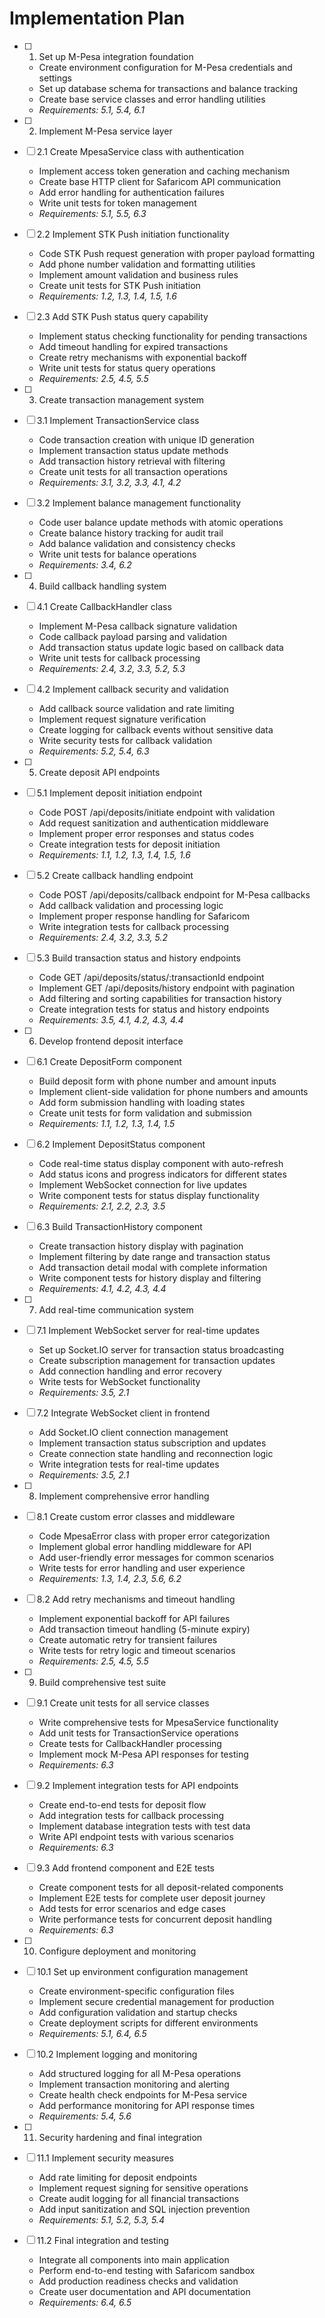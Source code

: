 # Implementation Plan

- [ ] 1. Set up M-Pesa integration foundation
  - Create environment configuration for M-Pesa credentials and settings
  - Set up database schema for transactions and balance tracking
  - Create base service classes and error handling utilities
  - _Requirements: 5.1, 5.4, 6.1_

- [ ] 2. Implement M-Pesa service layer
- [ ] 2.1 Create MpesaService class with authentication
  - Implement access token generation and caching mechanism
  - Create base HTTP client for Safaricom API communication
  - Add error handling for authentication failures
  - Write unit tests for token management
  - _Requirements: 5.1, 5.5, 6.3_

- [ ] 2.2 Implement STK Push initiation functionality
  - Code STK Push request generation with proper payload formatting
  - Add phone number validation and formatting utilities
  - Implement amount validation and business rules
  - Create unit tests for STK Push initiation
  - _Requirements: 1.2, 1.3, 1.4, 1.5, 1.6_

- [ ] 2.3 Add STK Push status query capability
  - Implement status checking functionality for pending transactions
  - Add timeout handling for expired transactions
  - Create retry mechanisms with exponential backoff
  - Write unit tests for status query operations
  - _Requirements: 2.5, 4.5, 5.5_

- [ ] 3. Create transaction management system
- [ ] 3.1 Implement TransactionService class
  - Code transaction creation with unique ID generation
  - Implement transaction status update methods
  - Add transaction history retrieval with filtering
  - Create unit tests for all transaction operations
  - _Requirements: 3.1, 3.2, 3.3, 4.1, 4.2_

- [ ] 3.2 Implement balance management functionality
  - Code user balance update methods with atomic operations
  - Create balance history tracking for audit trail
  - Add balance validation and consistency checks
  - Write unit tests for balance operations
  - _Requirements: 3.4, 6.2_

- [ ] 4. Build callback handling system
- [ ] 4.1 Create CallbackHandler class
  - Implement M-Pesa callback signature validation
  - Code callback payload parsing and validation
  - Add transaction status update logic based on callback data
  - Write unit tests for callback processing
  - _Requirements: 2.4, 3.2, 3.3, 5.2, 5.3_

- [ ] 4.2 Implement callback security and validation
  - Add callback source validation and rate limiting
  - Implement request signature verification
  - Create logging for callback events without sensitive data
  - Write security tests for callback validation
  - _Requirements: 5.2, 5.4, 6.3_

- [ ] 5. Create deposit API endpoints
- [ ] 5.1 Implement deposit initiation endpoint
  - Code POST /api/deposits/initiate endpoint with validation
  - Add request sanitization and authentication middleware
  - Implement proper error responses and status codes
  - Create integration tests for deposit initiation
  - _Requirements: 1.1, 1.2, 1.3, 1.4, 1.5, 1.6_

- [ ] 5.2 Create callback handling endpoint
  - Code POST /api/deposits/callback endpoint for M-Pesa callbacks
  - Add callback validation and processing logic
  - Implement proper response handling for Safaricom
  - Write integration tests for callback processing
  - _Requirements: 2.4, 3.2, 3.3, 5.2_

- [ ] 5.3 Build transaction status and history endpoints
  - Code GET /api/deposits/status/:transactionId endpoint
  - Implement GET /api/deposits/history endpoint with pagination
  - Add filtering and sorting capabilities for transaction history
  - Create integration tests for status and history endpoints
  - _Requirements: 3.5, 4.1, 4.2, 4.3, 4.4_

- [ ] 6. Develop frontend deposit interface
- [ ] 6.1 Create DepositForm component
  - Build deposit form with phone number and amount inputs
  - Implement client-side validation for phone numbers and amounts
  - Add form submission handling with loading states
  - Create unit tests for form validation and submission
  - _Requirements: 1.1, 1.2, 1.3, 1.4, 1.5_

- [ ] 6.2 Implement DepositStatus component
  - Code real-time status display component with auto-refresh
  - Add status icons and progress indicators for different states
  - Implement WebSocket connection for live updates
  - Write component tests for status display functionality
  - _Requirements: 2.1, 2.2, 2.3, 3.5_

- [ ] 6.3 Build TransactionHistory component
  - Create transaction history display with pagination
  - Implement filtering by date range and transaction status
  - Add transaction detail modal with complete information
  - Write component tests for history display and filtering
  - _Requirements: 4.1, 4.2, 4.3, 4.4_

- [ ] 7. Add real-time communication system
- [ ] 7.1 Implement WebSocket server for real-time updates
  - Set up Socket.IO server for transaction status broadcasting
  - Create subscription management for transaction updates
  - Add connection handling and error recovery
  - Write tests for WebSocket functionality
  - _Requirements: 3.5, 2.1_

- [ ] 7.2 Integrate WebSocket client in frontend
  - Add Socket.IO client connection management
  - Implement transaction status subscription and updates
  - Create connection state handling and reconnection logic
  - Write integration tests for real-time updates
  - _Requirements: 3.5, 2.1_

- [ ] 8. Implement comprehensive error handling
- [ ] 8.1 Create custom error classes and middleware
  - Code MpesaError class with proper error categorization
  - Implement global error handling middleware for API
  - Add user-friendly error messages for common scenarios
  - Write tests for error handling and user experience
  - _Requirements: 1.3, 1.4, 2.3, 5.6, 6.2_

- [ ] 8.2 Add retry mechanisms and timeout handling
  - Implement exponential backoff for API failures
  - Add transaction timeout handling (5-minute expiry)
  - Create automatic retry for transient failures
  - Write tests for retry logic and timeout scenarios
  - _Requirements: 2.5, 4.5, 5.5_

- [ ] 9. Build comprehensive test suite
- [ ] 9.1 Create unit tests for all service classes
  - Write comprehensive tests for MpesaService functionality
  - Add unit tests for TransactionService operations
  - Create tests for CallbackHandler processing
  - Implement mock M-Pesa API responses for testing
  - _Requirements: 6.3_

- [ ] 9.2 Implement integration tests for API endpoints
  - Create end-to-end tests for deposit flow
  - Add integration tests for callback processing
  - Implement database integration tests with test data
  - Write API endpoint tests with various scenarios
  - _Requirements: 6.3_

- [ ] 9.3 Add frontend component and E2E tests
  - Create component tests for all deposit-related components
  - Implement E2E tests for complete user deposit journey
  - Add tests for error scenarios and edge cases
  - Write performance tests for concurrent deposit handling
  - _Requirements: 6.3_

- [ ] 10. Configure deployment and monitoring
- [ ] 10.1 Set up environment configuration management
  - Create environment-specific configuration files
  - Implement secure credential management for production
  - Add configuration validation and startup checks
  - Create deployment scripts for different environments
  - _Requirements: 5.1, 6.4, 6.5_

- [ ] 10.2 Implement logging and monitoring
  - Add structured logging for all M-Pesa operations
  - Implement transaction monitoring and alerting
  - Create health check endpoints for M-Pesa service
  - Add performance monitoring for API response times
  - _Requirements: 5.4, 5.6_

- [ ] 11. Security hardening and final integration
- [ ] 11.1 Implement security measures
  - Add rate limiting for deposit endpoints
  - Implement request signing for sensitive operations
  - Create audit logging for all financial transactions
  - Add input sanitization and SQL injection prevention
  - _Requirements: 5.1, 5.2, 5.3, 5.4_

- [ ] 11.2 Final integration and testing
  - Integrate all components into main application
  - Perform end-to-end testing with Safaricom sandbox
  - Add production readiness checks and validation
  - Create user documentation and API documentation
  - _Requirements: 6.4, 6.5_